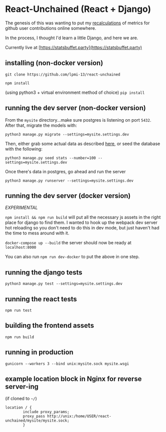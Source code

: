 # React-Unchained (React + Django)

The genesis of this was wanting to put my
[recalculations](https://github.com/lpmi-13/githubuserstats)
of metrics for github user contributions online somewhere.

In the process, I thought I'd learn a little Django, and here
we are.

Currently live at [https://statsbuffet.party](https://statsbuffet.party)

## installing (non-docker version)
`git clone https://github.com/lpmi-13/react-unchained`

`npm install`

(using python3 + virtual environment method of choice)
`pip install`

## running the dev server (non-docker version)
From the `mysite` directory...make sure postgres is listening on
port `5432`. After that, migrate the models with:

`python3 manage.py migrate --settings=mysite.settings.dev`

Then, either grab some actual data as described [here](https://github.com/lpmi-13/githubuserstats), or seed the database with the following:

`python3 manage.py seed stats --number=100 --settings=mysite.settings.dev`

Once there's data in postgres, go ahead and run the server

`python3 manage.py runserver --settings=mysite.settings.dev`

## running the dev server (docker version)

_EXPERIMENTAL_

`npm install && npm run build` will put all the necessary js
assets in the right place for django to find them. I wanted to
hook up the webpack dev server hot reloading so you don't need
to do this in dev mode, but just haven't had the time to
mess around with it.

`docker-compose up --build`
the server should now be ready at `localhost:8000`

You can also run `npm run dev-docker` to put the above in one step.

## running the django tests
`python3 manage.py test --settings=mysite.settings.dev`

## running the react tests
`npm run test`

## building the frontend assets
`npm run build`

## running in production
`gunicorn --workers 3 --bind unix:mysite.sock mysite.wsgi`

## example location block in Nginx for reverse server-ing
(if cloned to `~/`)
```
location / {
        include proxy_params;
        proxy_pass http://unix:/home/USER/react-unchained/mysite/mysite.sock;
        }
```
